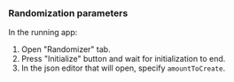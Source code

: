 ### Randomization parameters

In the running app:

1. Open "Randomizer" tab.
2. Press "Initialize" button and wait for initialization to end.
3. In the json editor that will open, specify `amountToCreate`.